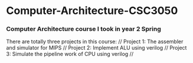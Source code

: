 # Computer-Architecture-CSC3050
### Computer Architecture course I took in year 2 Spring
There are totally three projects in this course:  //
Project 1: The assembler and simulator for MIPS  //
Project 2: Implement ALU using verilog  //
Project 3: Simulate the pipeline work of CPU using verilog  //
